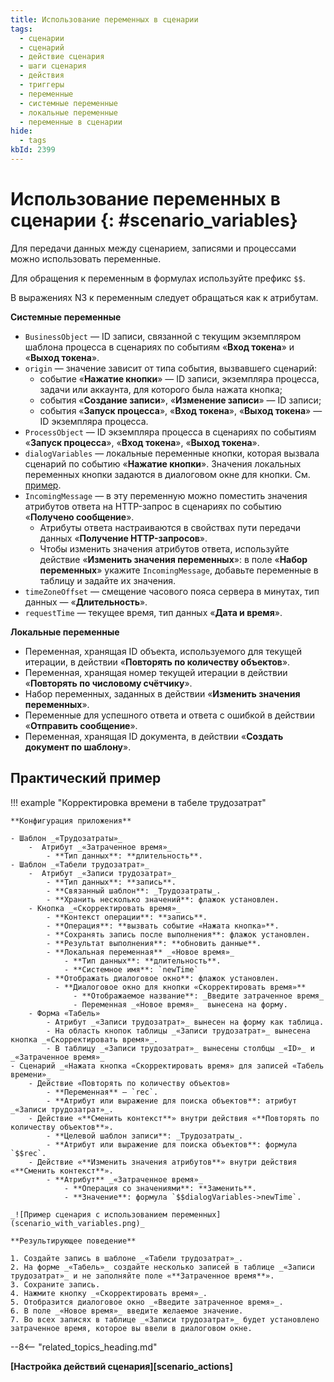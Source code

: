 ```yaml
---
title: Использование переменных в сценарии
tags:
  - сценарии
  - сценарий
  - действие сценария
  - шаги сценария
  - действия
  - триггеры
  - переменные
  - системные переменные
  - локальные переменные
  - переменные в сценарии
hide:
  - tags
kbId: 2399
---
```


# Использование переменных в сценарии {: #scenario_variables}

Для передачи данных между сценарием, записями и процессами можно использовать переменные.

Для обращения к переменным в формулах используйте префикс `$$`.

В выражениях N3 к переменным следует обращаться как к атрибутам.

**Системные переменные**

* `BusinessObject` — ID записи, связанной с текущим экземпляром шаблона процесса в сценариях по событиям «**Вход токена**» и «**Выход токена**».
* `origin` — значение зависит от типа события, вызвавшего сценарий:
    - событие «**Нажатие кнопки**» — ID записи, экземпляра процесса, задачи или аккаунта, для которого была нажата кнопка;
    - события «**Создание записи**», «**Изменение записи**» — ID записи;
    - события «**Запуск процесса**», «**Вход токена**», «**Выход токена**» — ID экземпляра процесса.
* `ProcessObject` — ID экземпляра процесса в сценариях по событиям «**Запуск процесса**», «**Вход токена**», «**Выход токена**».
* `dialogVariables` — локальные переменные кнопки, которая вызвала сценарий по событию «**Нажатие кнопки**». Значения локальных переменных кнопки задаются в диалоговом окне для кнопки. См. [пример](#использование-переменных-в-сценарии).
* `IncomingMessage` — в эту переменную можно поместить значения атрибутов ответа на HTTP-запрос в сценариях по событию «**Получено сообщение**».
    - Атрибуты ответа настраиваются в свойствах пути передачи данных «**Получение HTTP-запросов**».
    - Чтобы изменить значения  атрибутов ответа, используйте действие «**Изменить значения переменных**»: в поле «**Набор переменных**» укажите `IncomingMessage`, добавьте переменные в таблицу и задайте их значения.
* `timeZoneOffset` — смещение часового пояса сервера в минутах, тип данных — «**Длительность**».
* `requestTime` — текущее время, тип данных «**Дата и время**».

**Локальные переменные**

* Переменная, хранящая ID объекта, используемого для текущей итерации, в действии «**Повторять по количеству объектов**».
* Переменная, хранящая номер текущей итерации в действии «**Повторять по числовому счётчику**».
* Набор переменных, заданных в действии «**Изменить значения переменных**».
* Переменные для успешного ответа и ответа с ошибкой в действии «**Отправить сообщение**».
* Переменная, хранящая ID документа, в действии «**Создать документ по шаблону**».

## Практический пример

!!! example "Корректировка времени в табеле трудозатрат"

    **Конфигурация приложения**

    - Шаблон _«Трудозатраты»_
        -  Атрибут _«Затраченное время»_
            - **Тип данных**: **длительность**.
    - Шаблон _«Табели трудозатрат»_
        -  Атрибут _«Записи трудозатрат»_
            - **Тип данных**: **запись**.
            - **Связанный шаблон**: _Трудозатраты_.
            - **Хранить несколько значений**: флажок установлен.
        - Кнопка _«Скорректировать время»_
            - **Контекст операции**: **запись**.
            - **Операция**: **вызвать событие «Нажата кнопка»**.
            - **Сохранять запись после выполнения**: флажок установлен.
            - **Результат выполнения**: **обновить данные**.
            - **Локальная переменная** _«Новое время»_ 
                - **Тип данных**: **длительность**.
                - **Системное имя**: `newTime`
            - **Отображать диалоговое окно**: флажок установлен.
              - **Диалоговое окно для кнопки «Скорректировать время»**
                  - **Отображаемое название**: _Введите затраченное время_
                  - Переменная _«Новое время»_  вынесена на форму.
        - Форма «Табель»
            - Атрибут _«Записи трудозатрат»_ вынесен на форму как таблица.
            - На область кнопок таблицы _«Записи трудозатрат»_ вынесена кнопка _«Скорректировать время»_.
            - В таблицу _«Записи трудозатрат»_ вынесены столбцы _«ID»_ и _«Затраченное время»_
    - Сценарий _«Нажата кнопка «Скорректировать время» для записей «Табель времени»_
        - Действие «Повторять по количеству объектов»
            - **Переменная** — `rec`.
            - **Атрибут или выражение для поиска объектов**: атрибут _«Записи трудозатрат»_.
        - Действие «**Сменить контекст**» внутри действия «**Повторять по количеству объектов**».
            - **Целевой шаблон записи**: _Трудозатраты_.
            - **Атрибут или выражение для поиска объектов**: формула `$$rec`.
        - Действие «**Изменить значения атрибутов**» внутри действия «**Сменить контекст**».
            - **Атрибут** _«Затраченное время»_
                - **Операция со значениями**: **Заменить**.
                - **Значение**: формула `$$dialogVariables->newTime`.
      
    _![Пример сценария с использованием переменных](scenario_with_variables.png)_
    
    **Результирующее поведение**

    1. Создайте запись в шаблоне _«Табели трудозатрат»_.
    2. На форме _«Табель»_ создайте несколько записей в таблице _«Записи трудозатрат»_ и не заполняйте поле «**Затраченное время**».
    3. Сохраните запись.
    4. Нажмите кнопку _«Скорректировать время»_.
    5. Отобразится диалоговое окно _«Введите затраченное время»_.
    6. В поле _«Новое время»_ введите желаемое значение.
    7. Во всех записях в таблице _«Записи трудозатрат»_ будет установлено затраченное время, которое вы ввели в диалоговом окне.

--8<-- "related_topics_heading.md"

**[Настройка действий сценария][scenario_actions]**
